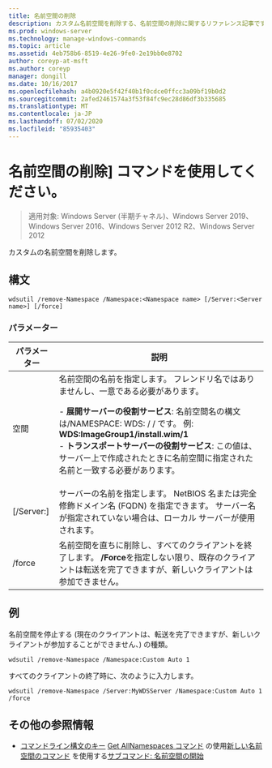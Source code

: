 ```yaml
---
title: 名前空間の削除
description: カスタム名前空間を削除する、名前空間の削除に関するリファレンス記事です。
ms.prod: windows-server
ms.technology: manage-windows-commands
ms.topic: article
ms.assetid: 4eb758b6-8519-4e26-9fe0-2e19bb0e8702
author: coreyp-at-msft
ms.author: coreyp
manager: dongill
ms.date: 10/16/2017
ms.openlocfilehash: a4b0920e5f42f40b1f0cdce0ffcc3a09bf19b0d2
ms.sourcegitcommit: 2afed2461574a3f53f84fc9ec28d86df3b335685
ms.translationtype: MT
ms.contentlocale: ja-JP
ms.lasthandoff: 07/02/2020
ms.locfileid: "85935403"
---
```

# <a name="using-the-remove-namespace-command"></a>名前空間の削除] コマンドを使用してください。

> 適用対象: Windows Server (半期チャネル)、Windows Server 2019、Windows Server 2016、Windows Server 2012 R2、Windows Server 2012

カスタムの名前空間を削除します。

## <a name="syntax"></a>構文
```
wdsutil /remove-Namespace /Namespace:<Namespace name> [/Server:<Server name>] [/force]
```
### <a name="parameters"></a>パラメーター
|パラメーター|説明|
|-------|--------|
|空間<Namespace name>|名前空間の名前を指定します。 フレンドリ名ではありませんし、一意である必要があります。<p>-   **展開サーバーの役割サービス**: 名前空間名の構文は/NAMESPACE: WDS: <ImageGroup> / <ImageName> / <Index> です。 例: **WDS:ImageGroup1/install.wim/1**<br />-   **トランスポートサーバーの役割サービス**: この値は、サーバー上で作成されたときに名前空間に指定された名前と一致する必要があります。|
|[/Server:<Server name>]|サーバーの名前を指定します。 NetBIOS 名または完全修飾ドメイン名 (FQDN) を指定できます。 サーバー名が指定されていない場合は、ローカル サーバーが使用されます。|
|/force|名前空間を直ちに削除し、すべてのクライアントを終了します。 **/Force**を指定しない限り、既存のクライアントは転送を完了できますが、新しいクライアントは参加できません。|
## <a name="examples"></a>例
名前空間を停止する (現在のクライアントは、転送を完了できますが、新しいクライアントが参加することができません、) の種類。
```
wdsutil /remove-Namespace /Namespace:Custom Auto 1
```
すべてのクライアントの終了時に、次のように入力します。
```
wdsutil /remove-Namespace /Server:MyWDSServer /Namespace:Custom Auto 1 /force
```
## <a name="additional-references"></a>その他の参照情報
- [コマンドライン構文のキー](command-line-syntax-key.md) 
[Get AllNamespaces コマンド](using-the-get-allnamespaces-command.md) 
 の使用[新しい名前空間のコマンド](using-the-new-namespace-command.md) 
 を使用する[サブコマンド: 名前空間の開始](subcommand-start-namespace.md)
